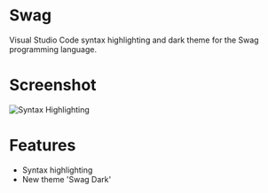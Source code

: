 # Swag

Visual Studio Code syntax highlighting and dark theme for the Swag programming language.

# Screenshot

![Syntax Highlighting](https://github.com/swag-lang/swag-vscode/raw/main/images/syntax.png)

# Features

 - Syntax highlighting
 - New theme 'Swag Dark'

